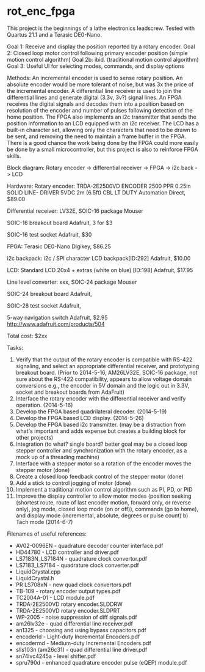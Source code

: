 # rot_enc_fpga

This project is the beginnings of a lathe electronics leadscrew. Tested with Quartus 21.1 and a Terasic DE0-Nano.

Goal 1: Receive and display the position reported by a rotary encoder.
Goal 2: Closed loop motor control following primary encoder position (simple motion control algorithm)
Goal 2b: ibid. (traditional motion control algorithm)
Goal 3: Useful UI for selecting modes, commands, and display options


Methods: An incremental encoder is used to sense rotary position. An absolute encoder would be more tolerant of noise, but was 3x the price of the incremental encoder. A differential line receiver is used to join the differential lines and generate digital (3.3v, 3v?) signal lines. An FPGA receives the digital signals and decodes them into a position based on resolution of the encoder and number of pulses following detection of the home position. The FPGA also implements an i2c transmitter that sends the position information to an LCD equipped with an i2c receiver. The LCD has a built-in character set, allowing only the characters that need to be drawn to be sent, and removing the need to maintain a frame buffer in the FPGA. There is a good chance the work being done by the FPGA could more easily be done by a small microcontroller, but this project is also to reinforce FPGA skills.

Block diagram: Rotary encoder -> differential receiver -> FPGA -> i2c back -> LCD

Hardware:
Rotary encoder: TRDA-2E2500VD
	ENCODER 2500 PPR 0.25in SOLID LINE- DRIVER 5VDC 2m (6.5ft) CBL LT DUTY
	Automation Direct, $89.00

Differential receiver:
	LV32E, SOIC-16 package
	Mouser

SOIC-16 breakout board
	Adafruit, 3 for $3

SOIC-16 test socket
	Adafruit, $30

FPGA: Terasic DE0-Nano
	Digikey, $86.25

i2c backpack: i2c / SPI character LCD backpack[ID:292]
	Adafruit, $10.00

LCD: Standard LCD 20x4 + extras (white on blue) [ID:198]
	Adafruit, $17.95

Line level converter:
	xxx, SOIC-24 package
	Mouser

SOIC-24 breakout board
	Adafruit, 

SOIC-28 test socket
	Adafruit, 

5-way navigation switch
	Adafruit, $2.95
	http://www.adafruit.com/products/504

Total cost: $2xx

Tasks:
1) Verify that the output of the rotary encoder is compatible with RS-422 signaling, and select an appropriate differential receiver, and prototyping breakout board. (Prior to 2014-5-16, AM26LV32E, SOIC-16 package, not sure about the RS-422 compatibility, appears to allow voltage domain conversions e.g., the encoder in 5V domain and the logic out in 3.3V, socket and breakout boards
from AdaFruit)
2) Interface the rotary encoder with the differential receiver and verify operation. (2014-5-16)
3) Develop the FPGA based quadrilateral decoder. (2014-5-19)
4) Develop the FPGA based LCD display. (2014-5-26)
5) Develop the FPGA based i2c transmitter. (may be a distraction from what's important and adds expense but creates a building block for other projects)
6) Integration (to what? single board? better goal may be a closed loop stepper controller and synchronization with the rotary encoder, as a mock up of a threading machine)
7) Interface with a stepper motor so a rotation of the encoder moves the stepper motor (done)
8) Create a closed loop feedback control of the stepper motor (done)
9) Add a stick to control jogging of motor (done)
10) Implement a traditional motion control algorithm such as PI, PD, or PID
11) Improve the display controller to allow motor modes (position seeking (shortest route, route of last encoder motion, forward only, or reverse only), 
    jog mode, closed loop mode (on or off)), commands (go to home), and display mode (incremental, absolute, degrees or pulse count) b) Tach mode (2014-6-7)


Filenames of useful references:
* AV02-0096EN - quadrature decoder counter interface.pdf
* HD44780 - LCD controller and driver.pdf
* LS7183N_LS7184N - quadrature clock convertor.pdf
* LS7183_LS7184 - quadrature clock converter.pdf
* LiquidCrystal.cpp
* LiquidCrystal.h
* PR LS708xN - new quad clock convertors.pdf
* TB-109 - rotary encoder output types.pdf
* TC2004A-01 - LCD module.pdf
* TRDA-2E2500VD rotary encoder.SLDDRW
* TRDA-2E2500VD rotary encoder.SLDPRT
* WP-2005 - noise suppression of diff signals.pdf
* am26lv32e - quad differential line receiver.pdf
* an1325 - choosing and using bypass capacitors.pdf
* encoderld - Light-duty Incremental Encoders.pdf
* encodermd - Medium-duty Incremental Encoders.pdf
* slls103n (am26c31) - quad differential line driver.pdf
* sn74lvc4245a - level shifter.pdf
* spru790d - enhanced quadrature encoder pulse (eQEP) module.pdf
